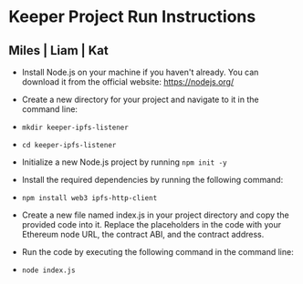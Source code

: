 # Keeper Project Run Instructions

## Miles | Liam | Kat

* Install Node.js on your machine if you haven't already. You can download it from the official website: https://nodejs.org/

* Create a new directory for your project and navigate to it in the command line:
* `mkdir keeper-ipfs-listener`
* `cd keeper-ipfs-listener`
* Initialize a new Node.js project by running `npm init -y`

* Install the required dependencies by running the following command:
* `npm install web3 ipfs-http-client`
* Create a new file named index.js in your project directory and copy the provided code into it. Replace the placeholders in the code with your Ethereum node URL, the contract ABI, and the contract address.

* Run the code by executing the following command in the command line:
* `node index.js`
